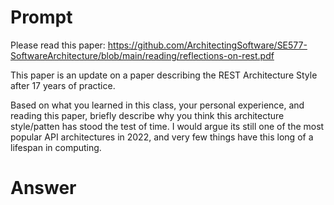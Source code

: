 # Prompt 


Please read this paper:  https://github.com/ArchitectingSoftware/SE577-SoftwareArchitecture/blob/main/reading/reflections-on-rest.pdf

This paper is an update on a paper describing the REST Architecture Style after 17 years of practice.

Based on what you learned in this class, your personal experience, and reading this paper, briefly describe why you think this architecture style/patten has stood the test of time.  I would argue its still one of the most popular API architectures in 2022, and very few things have this long of a lifespan in computing.

# Answer 
